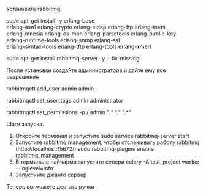 Установите rabbitmq

sudo apt-get install -y erlang-base \
                        erlang-asn1 erlang-crypto erlang-eldap erlang-ftp erlang-inets \
                        erlang-mnesia erlang-os-mon erlang-parsetools erlang-public-key \
                        erlang-runtime-tools erlang-snmp erlang-ssl \
                        erlang-syntax-tools erlang-tftp erlang-tools erlang-xmerl


sudo apt-get install rabbitmq-server -y --fix-missing

После установки создайте администратора и дайте ему все разрешения

rabbitmqctl add_user admin admin

rabbitmqctl set_user_tags admin administrator

rabbitmqctl set_permissions -p / admin ".*" ".*" ".*"


Шаги запуска.
1. Откройте терминал и запустите sudo service rabbitmq-server start
2. Запустите rabbitmq management, чтобы отслеживать работу rabbitmq (http://localhost:15672/)
  sudo rabbitmq-plugins enable rabbitmq_management
3. В терминале пайчарма запустите селери celery -A test_project worker --loglevel=info
4. Запустиите джанго сервер

Теперь вы можете дергать ручки
